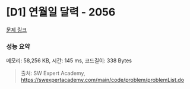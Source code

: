 # [D1] 연월일 달력 - 2056 

[문제 링크](https://swexpertacademy.com/main/code/problem/problemDetail.do?contestProbId=AV5QLkdKAz4DFAUq) 

### 성능 요약

메모리: 58,256 KB, 시간: 145 ms, 코드길이: 338 Bytes



> 출처: SW Expert Academy, https://swexpertacademy.com/main/code/problem/problemList.do